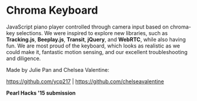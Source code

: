 # Chroma Keyboard

JavaScript piano player controlled through camera input based on chroma-key selections. We were inspired to explore new libraries, such as __Tracking.js__, __Beeplay.js__, __Transit__, __jQuery__, and __WebRTC__, while also having fun. We are most proud of the keyboard, which looks as realistic as we could make it, fantastic motion sensing, and our excellent troubleshooting and diligence.

Made by Julie Pan and Chelsea Valentine:

https://github.com/ycp217  |  https://github.com/chelseavalentine

__Pearl Hacks '15 submission__

